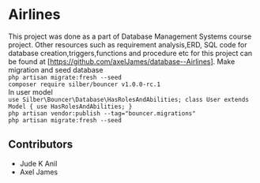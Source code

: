 # Airlines
This project was done as a part of Database Management Systems course project. Other resources such as requirement analysis,ERD, SQL code for database creation,triggers,functions and procedure etc for this project can be found at [https://github.com/axelJames/database--Airlines].
Make migration and seed database  
`php artisan migrate:fresh --seed`  
`composer require silber/bouncer v1.0.0-rc.1`  
In user model  
`use Silber\Bouncer\Database\HasRolesAndAbilities;
class User extends Model
{
    use HasRolesAndAbilities;
}`  
`php artisan vendor:publish --tag="bouncer.migrations"`  
`php artisan migrate:fresh --seed`  

## Contributors
- Jude K Anil
- Axel James
